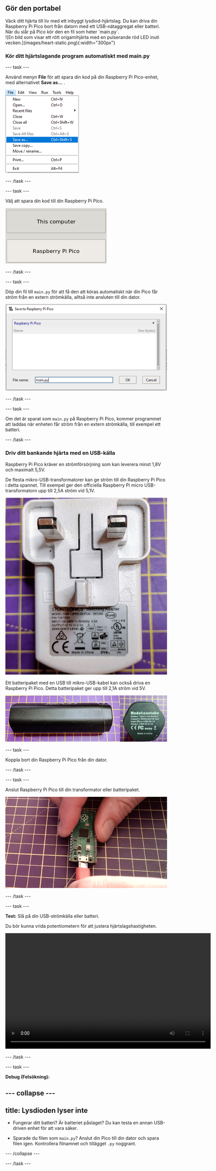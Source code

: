 ## Gör den portabel

<div style="display: flex; flex-wrap: wrap">
<div style="flex-basis: 200px; flex-grow: 1; margin-right: 15px;">
Väck ditt hjärta till liv med ett inbyggt lysdiod-hjärtslag. Du kan driva din Raspberry Pi Pico bort från datorn med ett USB-nätaggregat eller batteri. När du slår på Pico kör den en fil som heter `main.py`. 
</div>
<div>
![En bild som visar ett rött origamihjärta med en pulserande röd LED inuti vecken.](images/heart-static.png){:width="300px"}
</div>
</div>

### Kör ditt hjärtslagande program automatiskt med main.py

--- task ---

Använd menyn **File** för att spara din kod på din Raspberry Pi Pico-enhet, med alternativet **Save as...** .

![Filmenyn i Thonny visas, med alternativet Save as markerat.](images/file_menu.png)

--- /task ---

--- task ---

Välj att spara din kod till din Raspberry Pi Pico.

![Möjlighet att välja att spara på datorn eller på Pico som visas.](images/save_to_pico.png)

--- /task ---

--- task ---

Döp din fil till `main.py` för att få den att köras automatiskt när din Pico får ström från en extern strömkälla, alltså inte ansluten till din dator.

![Menyalternativet Save, med main.py valt som filnamn.](images/main.png)

--- /task ---

--- task ---

Om det är sparat som `main.py` på Raspberry Pi Pico, kommer programmet att laddas när enheten får ström från en extern strömkälla, till exempel ett batteri.

--- /task ---

### Driv ditt bankande hjärta med en USB-källa

Raspberry Pi Pico kräver en strömförsörjning som kan leverera minst 1,8V och maximalt 5,5V.

De flesta mikro-USB-transformatorer kan ge ström till din Raspberry Pi Pico i detta spannet. Till exempel ger den officiella Raspberry Pi micro USB-transformatorn upp till 2,5A ström vid 5,1V.

![Officiell Raspberry Pi-strömförsörjning (UK) visas från kontaktsidan.](images/transformer.png)

Ett batteripaket med en USB till mikro-USB-kabel kan också driva en Raspberry Pi Pico. Detta batteripaket ger upp till 2,1A ström vid 5V.

![Ett generiskt batteripaket som visas från sidan och de tekniska specifikationerna.](images/battery_pack.png)

--- task ---

Koppla bort din Raspberry Pi Pico från din dator.

--- /task ---

--- task ---

Anslut Raspberry Pi Pico till din transformator eller batteripaket.

![En mikro-USB är ansluten till Raspberry Pi Pico.](images/connect-micro-usb.gif)

--- /task ---

--- task ---

**Test:** Slå på din USB-strömkälla eller batteri.

Du bör kunna vrida potentiometern för att justera hjärtslagshastigheten.

<video width="640" height="360" controls>
<source src="images/beating-heart.mp4" type="video/mp4">
Din webbläsare stöder inte WebM-video, prova FireFox eller Chrome
</video>

--- /task ---

--- task ---

**Debug (Felsökning):**

--- collapse ---
---
title: Lysdioden lyser inte
---

+ Fungerar ditt batteri? Är batteriet påslaget? Du kan testa en annan USB-driven enhet för att vara säker.

+ Sparade du filen som `main.py`? Anslut din Pico till din dator och spara filen igen. Kontrollera filnamnet och tillägget `.py` noggrant.

--- /collapse ---

--- /task ---


